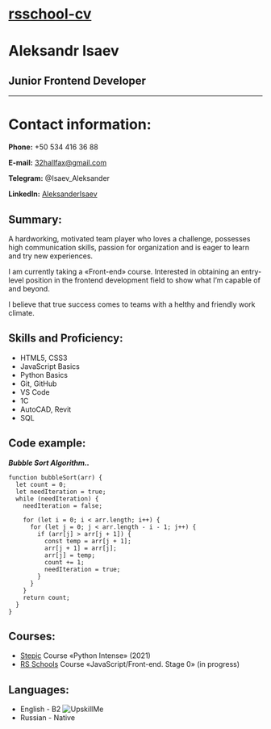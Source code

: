 # [rsschool-cv](https://Hallfax.github.io/rsschool-cv/cv)

# Aleksandr Isaev
## Junior Frontend Developer
___
# Contact information:
**Phone:** +50 534 416 36 88

**E-mail:** <32hallfax@gmail.com>

**Telegram:** @Isaev_Aleksander

**LinkedIn:** [AleksanderIsaev](https://www.linkedin.com/in/AleksanderIsaev)

## Summary:

A hardworking, motivated team player who loves a challenge, possesses high communication skills, passion for organization and is eager to learn and try new experiences. 

I am currently taking a «Front-end» course. Interested in obtaining an entry-level position in the frontend development field to show what I’m capable of and beyond.

I believe that true success comes to teams with a helthy and friendly work climate.

## Skills and Proficiency:
* HTML5, CSS3
* JavaScript Basics
* Python Basics
* Git, GitHub
* VS Code
* 1C
* AutoCAD, Revit
* SQL

## Code example:
***Bubble Sort Algorithm..*** 
```
function bubbleSort(arr) {
  let count = 0;
  let needIteration = true;
  while (needIteration) {
    needIteration = false;
 
    for (let i = 0; i < arr.length; i++) {
      for (let j = 0; j < arr.length - i - 1; j++) {
        if (arr[j] > arr[j + 1]) {
          const temp = arr[j + 1];
          arr[j + 1] = arr[j];
          arr[j] = temp;
          count += 1;
          needIteration = true;
        }
      }
    }
    return count;
  }
}
```

## Courses:
* [Stepic](https://stepik.org/learn) Course «Python Intense» (2021)
* [RS Schools](https://app.rs.school) Course «JavaScript/Front-end. Stage 0» (in progress)

## Languages:
* English - B2
![UpskillMe](https://d3373sevsv1jc.cloudfront.net/uploads/communities_production/article_block/19666/620E43596CF44223BA50057EE5C76A80.png)
* Russian - Native
